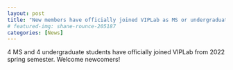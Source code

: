 ```yaml
---
layout: post
title: "New members have officially joined VIPLab as MS or undergraduate researchers."
# featured-img: shane-rounce-205187
categories: [News]
---
```


4 MS and 4 undergraduate students have officially joined VIPLab from 2022 spring semester. Welcome newcomers!
